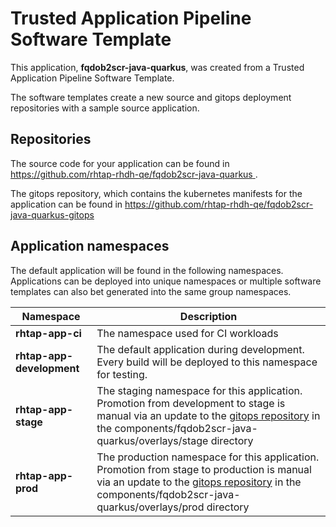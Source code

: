 # Trusted Application Pipeline Software Template

This application, **fqdob2scr-java-quarkus**, was created from a Trusted Application Pipeline Software Template.

The software templates create a new source and gitops deployment repositories with a sample source application. 

## Repositories

The source code for your application can be found in [https://github.com/rhtap-rhdh-qe/fqdob2scr-java-quarkus ](https://github.com/rhtap-rhdh-qe/fqdob2scr-java-quarkus ).
 
The gitops repository, which contains the kubernetes manifests for the application can be found in 
[https://github.com/rhtap-rhdh-qe/fqdob2scr-java-quarkus-gitops ](https://github.com/rhtap-rhdh-qe/fqdob2scr-java-quarkus-gitops ) 

## Application namespaces 

The default application will be found in the following namespaces. Applications can be deployed into unique namespaces or multiple software templates can also bet generated into the same group namespaces.  

|  Namespace   |  Description   |  
| -------- | -------- |
| **rhtap-app-ci** | The namespace used for CI workloads |
| **rhtap-app-development** | The default application during development. Every build will be deployed to this namespace for testing. |
| **rhtap-app-stage** | The staging namespace for this application. Promotion from development to stage is manual via an update to the [gitops repository](https://github.com/rhtap-rhdh-qe/fqdob2scr-java-quarkus-gitops ) in the components/fqdob2scr-java-quarkus/overlays/stage directory |
| **rhtap-app-prod** | The production namespace for this application. Promotion from stage to production is manual via an update to the [gitops repository](https://github.com/rhtap-rhdh-qe/fqdob2scr-java-quarkus-gitops ) in the components/fqdob2scr-java-quarkus/overlays/prod directory |
